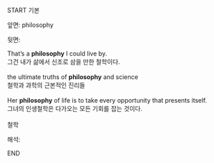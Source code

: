 START
기본

앞면:
philosophy


뒷면:
<div>That’s a <strong>philosophy</strong> I could live by. </div><div><div>그건 내가 삶에서 신조로 삼을 만한 철학이다.</div></div><div><br></div><div><div>the ultimate truths of <strong>philosophy</strong> and science </div><div><div>철학과 과학의 근본적인 진리들</div></div></div><div><br></div><div><div>Her <strong>philosophy</strong> of life is to take every opportunity that presents itself. </div><div><div>그녀의 인생철학은 다가오는 모든 기회를 잡는 것이다.</div></div></div><div><br></div><div>철학</div>


해석:

END